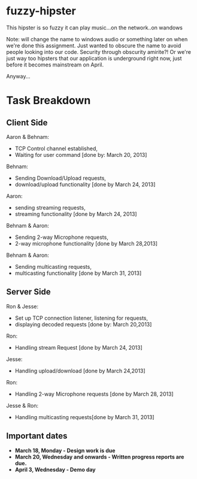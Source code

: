 fuzzy-hipster
=============

This hipster is so fuzzy it can play music...on the network..on wandows

Note: will change the name to windows audio or something later on when we're done this assignment. 
Just wanted to obscure the name to avoid people looking into our code. Security through obscurity amirite?! Or
we're just way too hipsters that our application is underground right now, just before it becomes mainstream on April.

Anyway...

Task Breakdown
===============
Client Side
---------------
Aaron & Behnam: 
* TCP Control channel established, 
* Waiting for user command [done by: March 20, 2013]

Behnam: 
* Sending Download/Upload requests,
* download/upload functionality [done by March 24, 2013]

Aaron: 
* sending streaming requests, 
* streaming functionality [done by March 24, 2013]

Behnam & Aaron: 
* Sending 2-way Microphone requests, 
* 2-way microphone functionality [done by March 28,2013]

Behnam & Aaron: 
* Sending multicasting requests,
* multicasting functionality [done by March 31, 2013]

Server Side
--------------
Ron & Jesse: 
* Set up TCP connection listener, listening for requests, 
* displaying decoded requests [done by: March 20,2013]

Ron: 
* Handling stream Request [done by March 24, 2013]

Jesse: 
* Handling upload/download [done by March 24,2013]

Ron: 
* Handling 2-way Microphone requests [done by March 28, 2013]

Jesse & Ron: 
* Handling multicasting requests[done by March 31, 2013]

Important dates
----------------
- **March 18, Monday - Design work is due**
- **March 20, Wednesday and onwards - Written progress reports are due.**
- **April 3, Wednesday - Demo day**
